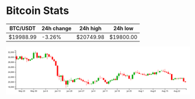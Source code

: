# Bitcoin Stats

BTC/USDT|24h change|24h high|24h low|
|---|---|---|---|
|$19988.99|-3.26%|$20749.98|$19800.00|

<img src="./chart.svg">
